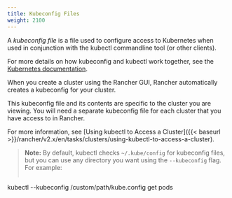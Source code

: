 ```yaml
---
title: Kubeconfig Files
weight: 2100
---
```


A _kubeconfig file_ is a file used to configure access to Kubernetes when used in conjunction with the kubectl commandline tool (or other clients).

For more details on how kubeconfig and kubectl work together, see the [Kubernetes documentation](https://kubernetes.io/docs/tasks/access-application-cluster/configure-access-multiple-clusters/).

When you create a cluster using the Rancher GUI, Rancher automatically creates a kubeconfig for your cluster.

This kubeconfig file and its contents are specific to the cluster you are viewing. You will need a separate kubeconfig file for each cluster that you have access to in Rancher.

For more information, see [Using kubectl to Access a Cluster]({{< baseurl >}}/rancher/v2.x/en/tasks/clusters/using-kubectl-to-access-a-cluster).

>**Note:** By default, kubectl checks `~/.kube/config` for kubeconfig files, but you can use any directory you want using the `--kubeconfig` flag. For example:
>```
kubectl --kubeconfig /custom/path/kube.config get pods
```


